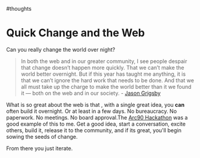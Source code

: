 #thoughts

# Quick Change and the Web

Can you really change the world over night?

> In both the web and in our greater community, I see people despair that change doesn’t happen more quickly. That we can’t make the world better overnight. But if this year has taught me anything, it is that we can’t ignore the hard work that needs to be done. And that we all must take up the charge to make the world better than it we found it — both on the web and in our society. - [Jason Grigsby](http://alistapart.com/article/what-we-learned-in-2012)

What is so great about the web is that , with a single great idea, you **can** often build it overnight. Or at least in a few days. No bureaucracy. No paperwork. No meetings. No board approval.The [Arc90 Hackathon](http://lab.arc90.com/hackathon/2012/) was a good example of this to me.  Get a good idea, start a conversation, excite others, build it, release it to the community, and if its great, you'll begin sowing the seeds of change.

From there you just iterate.
